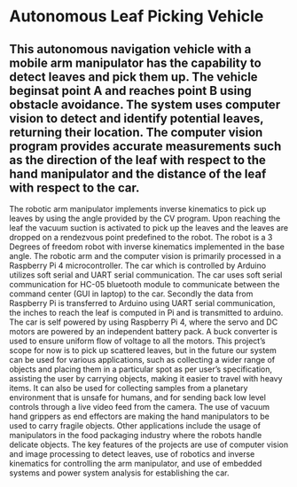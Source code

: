 # Autonomous Leaf Picking Vehicle

  This autonomous navigation vehicle with a mobile arm manipulator has the capability to detect leaves and pick them up. The vehicle beginsat point A and reaches point B using obstacle avoidance. The system uses computer vision to detect and identify potential leaves, returning their location. The computer vision program provides accurate measurements such as the direction of the leaf with respect to the hand manipulator and the distance of the leaf with respect to the car.
---
The robotic arm manipulator implements inverse kinematics to pick up leaves by using the angle provided by the CV program. Upon reaching the leaf the vacuum suction is activated to pick up the leaves and the leaves are dropped on a rendezvous point predefined to the robot. The robot is a 3 Degrees of freedom robot with inverse kinematics implemented in the base angle. The robotic arm and the computer vision is primarily processed in a Raspberry Pi 4 microcontroller.
  The car which is controlled by Arduino utilizes soft serial and UART serial communication. The car uses soft serial communication for HC-05 bluetooth module to communicate between the command center (GUI in laptop) to the car. Secondly the data from Raspberry Pi is transferred to Arduino using UART serial communication, the inches to reach the leaf is computed in Pi and is transmitted to arduino. The car is self powered by using Raspberry Pi 4, where the servo and DC motors are powered by an independent battery pack. A buck converter is used to ensure uniform flow of voltage to all the motors.
  This project’s scope for now is to pick up scattered leaves, but in the future our system can be used for various applications, such as collecting a wider range of objects and placing them in a particular spot as per user’s specification, assisting the user by carrying objects, making it easier to travel with heavy items. It can also be used for collecting samples from a planetary environment that is unsafe for humans, and for sending back low level controls through a live video feed from the camera.
  The use of vacuum hand grippers as end effectors are making the hand manipulators to be used to carry fragile objects. Other applications include the usage of manipulators in the food packaging industry where the robots handle delicate objects.
  The key features of the projects are use of computer vision and image processing to detect leaves, use of robotics and inverse kinematics for controlling the arm manipulator, and use of embedded systems and power system analysis for establishing the car.
